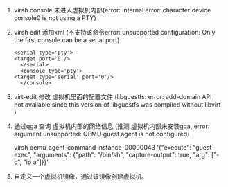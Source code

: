 1. virsh console 未进入虚拟机内部(error: internal error: character device console0 is not using a PTY)

2. virsh edit 添加xml (不支持该命令error: unsupported configuration: Only the first console can be a serial port)

     ```xml-dtd
     <serial type='pty'>
     <target port='0'/>
       </serial>
       <console type='pty'>
     <target type='serial' port='0'/>
       </console>
     ```

     

3. virt-edit 修改 虚拟机里面的配置文件 (libguestfs: error: add-domain API not available since this version of libguestfs was compiled without libvirt
    )

4. 通过qga 查询 虚拟机内部的网络信息 (推测 虚拟机内部未安装gqa, error: argument unsupported: QEMU guest agent is not configured)

   virsh qemu-agent-command instance-00000043 '{"execute": "guest-exec", "arguments": {"path": "/bin/sh",  "capture-output": true, "arg": ["-c", "ip a"]}}'

5. 自定义一个虚拟机镜像，通过该镜像创建虚拟机。